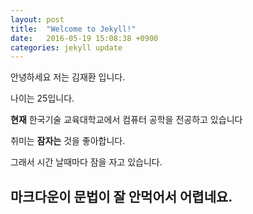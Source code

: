 ```yaml
---
layout: post
title:  "Welcome to Jekyll!"
date:   2016-05-19 15:08:38 +0900
categories: jekyll update
---
```

안녕하세요 저는 김재환 입니다.  

나이는 25입니다.  

**현재** 한국기술 교육대학교에서 컴퓨터 공학을 전공하고 있습니다  

취미는 **잠자는** 것을 좋아합니다.  

그래서 시간 날때마다 잠을 자고 있습니다.  

##  마크다운이 문법이 잘 안먹어서 어렵네요.  




[jekyll-docs]: http://jekyllrb.com/docs/home
[jekyll-gh]:   https://github.com/jekyll/jekyll
[jekyll-talk]: https://talk.jekyllrb.com/
